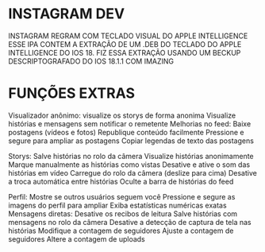 # INSTAGRAM DEV
INSTAGRAM REGRAM COM TECLADO VISUAL DO APPLE INTELLIGENCE 
ESSE IPA CONTEM A EXTRAÇÃO DE UM .DEB DO TECLADO DO APPLE INTELLIGENCE DO IOS 18.
FIZ ESSA EXTRAÇÃO USANDO UM BECKUP DESCRIPTOGRAFADO DO IOS 18.1.1 COM IMAZING 

# FUNÇÕES EXTRAS 
Visualizador anônimo: visualize os storys de forma anonima 
Visualize histórias e mensagens sem notificar o remetente
Melhorias no feed:
Baixe postagens (vídeos e fotos)
Republique conteúdo facilmente
Pressione e segure para ampliar as postagens
Copiar legendas de texto das postagens

Storys:
Salve histórias no rolo da câmera
Visualize histórias anonimamente
Marque manualmente as histórias como vistas
Desative e ative o som das histórias em vídeo
Carregue do rolo da câmera (deslize para cima)
Desative a troca automática entre histórias
Oculte a barra de histórias do feed

Perfil:
Mostre se outros usuários seguem você
Pressione e segure as imagens do perfil para ampliar
Exiba estatísticas numéricas exatas
Mensagens diretas:
Desative os recibos de leitura
Salve histórias com mensagens no rolo da câmera
Desative a detecção de captura de tela nas histórias
Modifique a contagem de seguidores
Ajuste a contagem de seguidores
Altere a contagem de uploads

